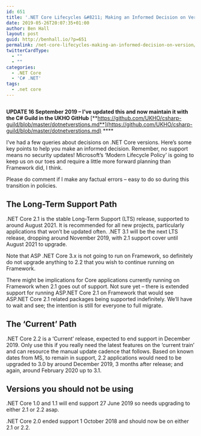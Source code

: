 ```yaml
---
id: 651
title: '.NET Core Lifecycles &#8211; Making an Informed Decision on Version Path'
date: 2019-05-26T20:07:35+01:00
author: Ben Hall
layout: post
guid: http://benhall.io/?p=651
permalink: /net-core-lifecycles-making-an-informed-decision-on-version/
twitterCardType:
  - ""
  - ""
categories:
  - .NET Core
  - 'C# .NET'
tags:
  - .net core
---
```

<figure class="wp-block-image"><img src="https://i1.wp.com/benhall.io/wp-content/uploads/2019/06/versions2.png?resize=687%2C326" alt="" class="wp-image-655" srcset="https://i1.wp.com/benhall.io/wp-content/uploads/2019/06/versions2.png?resize=1024%2C486 1024w, https://i1.wp.com/benhall.io/wp-content/uploads/2019/06/versions2.png?resize=300%2C143 300w, https://i1.wp.com/benhall.io/wp-content/uploads/2019/06/versions2.png?resize=768%2C365 768w, https://i1.wp.com/benhall.io/wp-content/uploads/2019/06/versions2.png?resize=800%2C380 800w, https://i1.wp.com/benhall.io/wp-content/uploads/2019/06/versions2.png?w=1063 1063w" sizes="(max-width: 687px) 100vw, 687px" data-recalc-dims="1" /></figure> 

**UPDATE 16 September 2019 &#8211; I&#8217;ve updated this and now maintain it with the C# Guild in the UKHO GitHub** [**https://github.com/UKHO/csharp-guild/blob/master/dotnetverstions.md**](https://github.com/UKHO/csharp-guild/blob/master/dotnetverstions.md) ****



I’ve had a few queries about decisions on .NET Core versions. Here’s some key points to help you make an informed decision. Remember, no support means no security updates! Microsoft&#8217;s &#8216;Modern Lifecycle Policy&#8217; is going to keep us on our toes and require a little more forward planning than Framework did, I think.

Please do comment if I make any factual errors &#8211; easy to do so during this transition in policies.

## The Long-Term Support Path

.NET Core 2.1 is the stable Long-Term Support (LTS) release, supported to around August 2021. It is recommended for all new projects, particularly applications that won&#8217;t be updated often. .NET 3.1 will be the next LTS release, dropping around November 2019, with 2.1 support cover until August 2021 to upgrade.

Note that ASP .NET Core 3.x is not going to run on Framework, so definitely do not upgrade anything to 2.2 that you wish to continue running on Framework.

There might be implications for Core applications currently running on Framework when 2.1 goes out of support. Not sure yet &#8211; there is extended support for running ASP.NET Core 2.1 on Framework that would see ASP.NET Core 2.1 related packages being supported indefinitely. We&#8217;ll have to wait and see; the intention is still for everyone to full migrate.

## The ‘Current’ Path

.NET Core 2.2 is a ‘Current’ release, expected to end support in December 2019. Only use this if you really need the latest features on the &#8216;current train&#8217; and can resource the manual update cadence that follows. Based on known dates from MS, to remain in support, 2.2 applications would need to be upgraded to 3.0 by around December 2019, 3 months after release; and again, around February 2020 up to 3.1.

## Versions you should not be using

.NET Core 1.0 and 1.1 will end support 27 June 2019 so needs upgrading to either 2.1 or 2.2 asap.

.NET Core 2.0 ended support 1 October 2018 and should now be on either 2.1 or 2.2.
